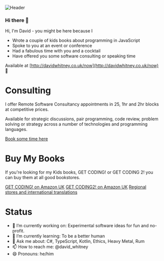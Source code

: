 ![Header](http://www.davidwhitney.co.uk/img/hero-david.jpg)

### Hi there 👋

Hi, I'm David - you might be here because I

- Wrote a couple of kids books about programming in JavaScript
- Spoke to you at an event or conference
- Had a fabulous time with you and a cocktail
- Have offered you some software consulting or speaking time

Available at [http://davidwhitney.co.uk/now](http://davidwhitney.co.uk/now) 🖤

# Consulting

I offer Remote Software Consultancy appointments in 25, 1hr and 2hr blocks at competitive prices.

Available for strategic discussions, pair programming, code review, problem solving or strategy across a number of technologies and programming languages.

[Book some time here](https://app.acuityscheduling.com/schedule.php?owner=19283006#)

# Buy My Books

If you're looking for my Kids books, GET CODING! or GET CODING 2! you can buy them at all good bookstores.

[GET CODING! on Amazon UK](https://www.amazon.co.uk/gp/product/B07MWDVNXM/ref=as_li_tl?ie=UTF8&camp=1634&creative=6738&creativeASIN=B07MWDVNXM&linkCode=as2&tag=davidwhitney-21&linkId=3914f98660782dea0ffc5a659cabccbb)
[GET CODING2! on Amazon UK](https://www.amazon.co.uk/gp/product/1406382493/ref=as_li_tl?ie=UTF8&camp=1634&creative=6738&creativeASIN=1406382493&linkCode=as2&tag=davidwhitney-21&linkId=459afab7b335ec15c613a74e9db27fe2)
[Regional stores and international translations](http://www.davidwhitney.co.uk/Books)

# Status

- 🔭 I’m currently working on: Experimental software ideas for fun and no-profit.
- 🌱 I’m currently learning: To be a better human
- 💬 Ask me about: C#, TypeScript, Kotlin, Ethics, Heavy Metal, Rum
- 📫 How to reach me: @david_whitney
- 😄 Pronouns: he/him
